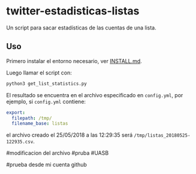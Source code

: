# twitter-estadisticas-listas

Un script para sacar estadísticas de las cuentas de una lista.

## Uso

Primero instalar el entorno necesario, ver [INSTALL.md](INSTALL.md).

Luego llamar el script con:

```bash
python3 get_list_statistics.py
```

El resultado se encuentra en el archivo especificado en `config.yml`, por ejemplo, si `config.yml` contiene:

```yaml
export:
  filepath: /tmp/
  filename_base: listas
```

el archivo creado el 25/05/2018 a las 12:29:35 será `/tmp/listas_20180525-122935.csv`.

#modificacion del archivo
#pruba
#UASB

#prueba desde mi cuenta github


